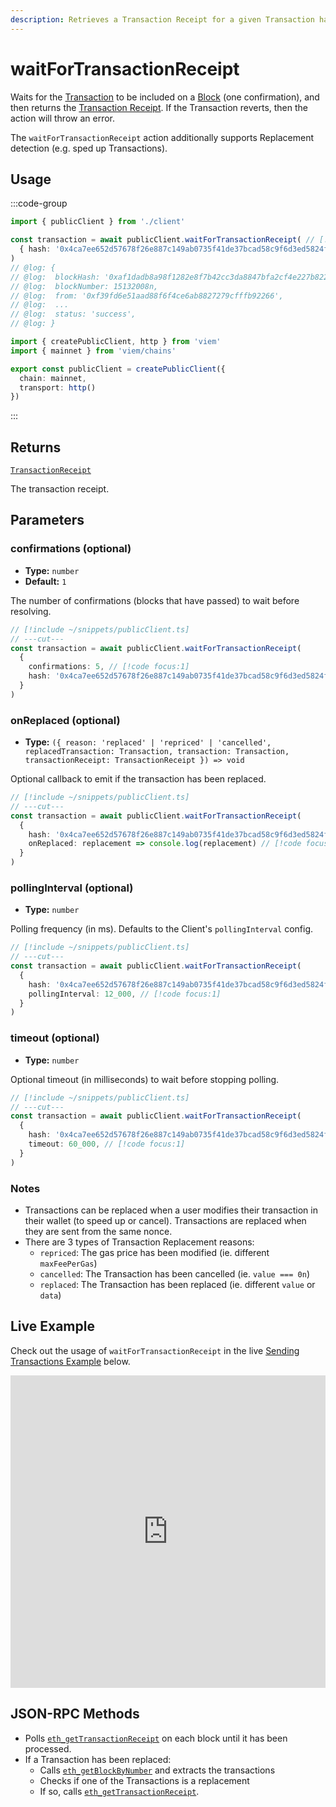 ```yaml
---
description: Retrieves a Transaction Receipt for a given Transaction hash.
---
```


# waitForTransactionReceipt

Waits for the [Transaction](/docs/glossary/terms#transaction) to be included on a [Block](/docs/glossary/terms#block) (one confirmation), and then returns the [Transaction Receipt](/docs/glossary/terms#transaction-receipt). If the Transaction reverts, then the action will throw an error.

The `waitForTransactionReceipt` action additionally supports Replacement detection (e.g. sped up Transactions).

## Usage

:::code-group

```ts twoslash [example.ts]
import { publicClient } from './client'

const transaction = await publicClient.waitForTransactionReceipt( // [!code focus:99]
  { hash: '0x4ca7ee652d57678f26e887c149ab0735f41de37bcad58c9f6d3ed5824f15b74d' }
)
// @log: {
// @log:  blockHash: '0xaf1dadb8a98f1282e8f7b42cc3da8847bfa2cf4e227b8220403ae642e1173088',
// @log:  blockNumber: 15132008n,
// @log:  from: '0xf39fd6e51aad88f6f4ce6ab8827279cfffb92266',
// @log:  ...
// @log:  status: 'success',
// @log: }
```

```ts twoslash [client.ts] filename="client.ts"
import { createPublicClient, http } from 'viem'
import { mainnet } from 'viem/chains'

export const publicClient = createPublicClient({
  chain: mainnet,
  transport: http()
})
```

:::

## Returns

[`TransactionReceipt`](/docs/glossary/types#transactionreceipt)

The transaction receipt.

## Parameters

### confirmations (optional)

- **Type:** `number`
- **Default:** `1`

The number of confirmations (blocks that have passed) to wait before resolving.

```ts twoslash
// [!include ~/snippets/publicClient.ts]
// ---cut---
const transaction = await publicClient.waitForTransactionReceipt(
  { 
    confirmations: 5, // [!code focus:1]
    hash: '0x4ca7ee652d57678f26e887c149ab0735f41de37bcad58c9f6d3ed5824f15b74d' 
  }
)
```

### onReplaced (optional)

- **Type:** `({ reason: 'replaced' | 'repriced' | 'cancelled', replacedTransaction: Transaction, transaction: Transaction, transactionReceipt: TransactionReceipt }) => void`

Optional callback to emit if the transaction has been replaced.

```ts twoslash
// [!include ~/snippets/publicClient.ts]
// ---cut---
const transaction = await publicClient.waitForTransactionReceipt(
  { 
    hash: '0x4ca7ee652d57678f26e887c149ab0735f41de37bcad58c9f6d3ed5824f15b74d',
    onReplaced: replacement => console.log(replacement) // [!code focus:1]
  }
)
```

### pollingInterval (optional)

- **Type:** `number`

Polling frequency (in ms). Defaults to the Client's `pollingInterval` config.

```ts twoslash
// [!include ~/snippets/publicClient.ts]
// ---cut---
const transaction = await publicClient.waitForTransactionReceipt(
  { 
    hash: '0x4ca7ee652d57678f26e887c149ab0735f41de37bcad58c9f6d3ed5824f15b74d',
    pollingInterval: 12_000, // [!code focus:1]
  }
)
```

### timeout (optional)

- **Type:** `number`

Optional timeout (in milliseconds) to wait before stopping polling.

```ts twoslash
// [!include ~/snippets/publicClient.ts]
// ---cut---
const transaction = await publicClient.waitForTransactionReceipt(
  { 
    hash: '0x4ca7ee652d57678f26e887c149ab0735f41de37bcad58c9f6d3ed5824f15b74d',
    timeout: 60_000, // [!code focus:1]
  }
)
```

### Notes

- Transactions can be replaced when a user modifies their transaction in their wallet (to speed up or cancel). Transactions are replaced when they are sent from the same nonce.
- There are 3 types of Transaction Replacement reasons:
  - `repriced`: The gas price has been modified (ie. different `maxFeePerGas`)
  - `cancelled`: The Transaction has been cancelled (ie. `value === 0n`)
  - `replaced`: The Transaction has been replaced (ie. different `value` or `data`)

## Live Example

Check out the usage of `waitForTransactionReceipt` in the live [Sending Transactions Example](https://stackblitz.com/github/wevm/viem/tree/main/examples/transactions_sending-transactions) below.

<iframe frameBorder="0" width="100%" height="500px" src="https://stackblitz.com/github/wevm/viem/tree/main/examples/transactions_sending-transactions?embed=1&file=index.ts&hideNavigation=1&hideDevTools=true&terminalHeight=0&ctl=1"></iframe>


## JSON-RPC Methods

- Polls [`eth_getTransactionReceipt`](https://ethereum.org/en/developers/docs/apis/json-rpc/#eth_getTransactionReceipt) on each block until it has been processed.
- If a Transaction has been replaced:
  - Calls [`eth_getBlockByNumber`](https://ethereum.org/en/developers/docs/apis/json-rpc/#eth_getblockbynumber) and extracts the transactions
  - Checks if one of the Transactions is a replacement
  - If so, calls [`eth_getTransactionReceipt`](https://ethereum.org/en/developers/docs/apis/json-rpc/#eth_getTransactionReceipt).